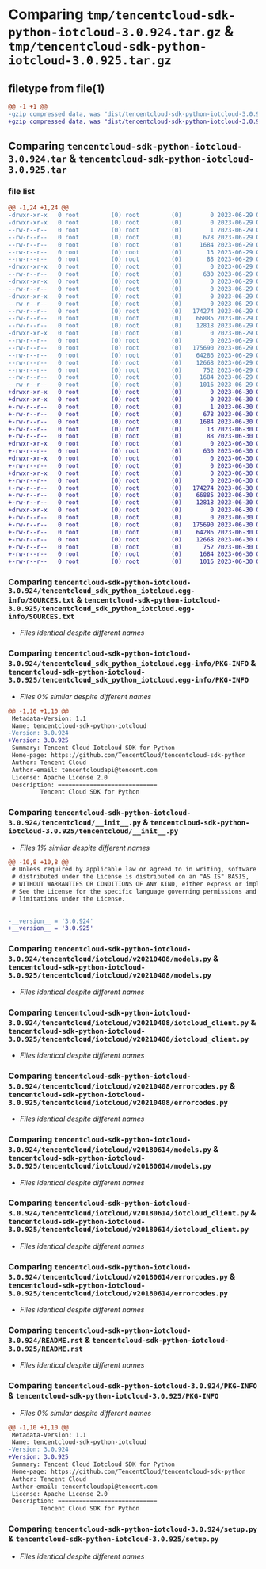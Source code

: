 # Comparing `tmp/tencentcloud-sdk-python-iotcloud-3.0.924.tar.gz` & `tmp/tencentcloud-sdk-python-iotcloud-3.0.925.tar.gz`

## filetype from file(1)

```diff
@@ -1 +1 @@
-gzip compressed data, was "dist/tencentcloud-sdk-python-iotcloud-3.0.924.tar", last modified: Thu Jun 29 00:36:26 2023, max compression
+gzip compressed data, was "dist/tencentcloud-sdk-python-iotcloud-3.0.925.tar", last modified: Fri Jun 30 02:16:07 2023, max compression
```

## Comparing `tencentcloud-sdk-python-iotcloud-3.0.924.tar` & `tencentcloud-sdk-python-iotcloud-3.0.925.tar`

### file list

```diff
@@ -1,24 +1,24 @@
-drwxr-xr-x   0 root         (0) root         (0)        0 2023-06-29 00:36:26.000000 tencentcloud-sdk-python-iotcloud-3.0.924/
-drwxr-xr-x   0 root         (0) root         (0)        0 2023-06-29 00:36:26.000000 tencentcloud-sdk-python-iotcloud-3.0.924/tencentcloud_sdk_python_iotcloud.egg-info/
--rw-r--r--   0 root         (0) root         (0)        1 2023-06-29 00:36:26.000000 tencentcloud-sdk-python-iotcloud-3.0.924/tencentcloud_sdk_python_iotcloud.egg-info/dependency_links.txt
--rw-r--r--   0 root         (0) root         (0)      678 2023-06-29 00:36:26.000000 tencentcloud-sdk-python-iotcloud-3.0.924/tencentcloud_sdk_python_iotcloud.egg-info/SOURCES.txt
--rw-r--r--   0 root         (0) root         (0)     1684 2023-06-29 00:36:26.000000 tencentcloud-sdk-python-iotcloud-3.0.924/tencentcloud_sdk_python_iotcloud.egg-info/PKG-INFO
--rw-r--r--   0 root         (0) root         (0)       13 2023-06-29 00:36:26.000000 tencentcloud-sdk-python-iotcloud-3.0.924/tencentcloud_sdk_python_iotcloud.egg-info/top_level.txt
--rw-r--r--   0 root         (0) root         (0)       88 2023-06-29 00:36:26.000000 tencentcloud-sdk-python-iotcloud-3.0.924/setup.cfg
-drwxr-xr-x   0 root         (0) root         (0)        0 2023-06-29 00:36:26.000000 tencentcloud-sdk-python-iotcloud-3.0.924/tencentcloud/
--rw-r--r--   0 root         (0) root         (0)      630 2023-06-29 00:36:26.000000 tencentcloud-sdk-python-iotcloud-3.0.924/tencentcloud/__init__.py
-drwxr-xr-x   0 root         (0) root         (0)        0 2023-06-29 00:36:26.000000 tencentcloud-sdk-python-iotcloud-3.0.924/tencentcloud/iotcloud/
--rw-r--r--   0 root         (0) root         (0)        0 2023-06-29 00:36:26.000000 tencentcloud-sdk-python-iotcloud-3.0.924/tencentcloud/iotcloud/__init__.py
-drwxr-xr-x   0 root         (0) root         (0)        0 2023-06-29 00:36:26.000000 tencentcloud-sdk-python-iotcloud-3.0.924/tencentcloud/iotcloud/v20210408/
--rw-r--r--   0 root         (0) root         (0)        0 2023-06-29 00:36:26.000000 tencentcloud-sdk-python-iotcloud-3.0.924/tencentcloud/iotcloud/v20210408/__init__.py
--rw-r--r--   0 root         (0) root         (0)   174274 2023-06-29 00:36:26.000000 tencentcloud-sdk-python-iotcloud-3.0.924/tencentcloud/iotcloud/v20210408/models.py
--rw-r--r--   0 root         (0) root         (0)    66885 2023-06-29 00:36:26.000000 tencentcloud-sdk-python-iotcloud-3.0.924/tencentcloud/iotcloud/v20210408/iotcloud_client.py
--rw-r--r--   0 root         (0) root         (0)    12818 2023-06-29 00:36:26.000000 tencentcloud-sdk-python-iotcloud-3.0.924/tencentcloud/iotcloud/v20210408/errorcodes.py
-drwxr-xr-x   0 root         (0) root         (0)        0 2023-06-29 00:36:26.000000 tencentcloud-sdk-python-iotcloud-3.0.924/tencentcloud/iotcloud/v20180614/
--rw-r--r--   0 root         (0) root         (0)        0 2023-06-29 00:36:26.000000 tencentcloud-sdk-python-iotcloud-3.0.924/tencentcloud/iotcloud/v20180614/__init__.py
--rw-r--r--   0 root         (0) root         (0)   175690 2023-06-29 00:36:26.000000 tencentcloud-sdk-python-iotcloud-3.0.924/tencentcloud/iotcloud/v20180614/models.py
--rw-r--r--   0 root         (0) root         (0)    64286 2023-06-29 00:36:26.000000 tencentcloud-sdk-python-iotcloud-3.0.924/tencentcloud/iotcloud/v20180614/iotcloud_client.py
--rw-r--r--   0 root         (0) root         (0)    12668 2023-06-29 00:36:26.000000 tencentcloud-sdk-python-iotcloud-3.0.924/tencentcloud/iotcloud/v20180614/errorcodes.py
--rw-r--r--   0 root         (0) root         (0)      752 2023-06-29 00:36:26.000000 tencentcloud-sdk-python-iotcloud-3.0.924/README.rst
--rw-r--r--   0 root         (0) root         (0)     1684 2023-06-29 00:36:26.000000 tencentcloud-sdk-python-iotcloud-3.0.924/PKG-INFO
--rw-r--r--   0 root         (0) root         (0)     1016 2023-06-29 00:36:26.000000 tencentcloud-sdk-python-iotcloud-3.0.924/setup.py
+drwxr-xr-x   0 root         (0) root         (0)        0 2023-06-30 02:16:07.000000 tencentcloud-sdk-python-iotcloud-3.0.925/
+drwxr-xr-x   0 root         (0) root         (0)        0 2023-06-30 02:16:07.000000 tencentcloud-sdk-python-iotcloud-3.0.925/tencentcloud_sdk_python_iotcloud.egg-info/
+-rw-r--r--   0 root         (0) root         (0)        1 2023-06-30 02:16:07.000000 tencentcloud-sdk-python-iotcloud-3.0.925/tencentcloud_sdk_python_iotcloud.egg-info/dependency_links.txt
+-rw-r--r--   0 root         (0) root         (0)      678 2023-06-30 02:16:07.000000 tencentcloud-sdk-python-iotcloud-3.0.925/tencentcloud_sdk_python_iotcloud.egg-info/SOURCES.txt
+-rw-r--r--   0 root         (0) root         (0)     1684 2023-06-30 02:16:07.000000 tencentcloud-sdk-python-iotcloud-3.0.925/tencentcloud_sdk_python_iotcloud.egg-info/PKG-INFO
+-rw-r--r--   0 root         (0) root         (0)       13 2023-06-30 02:16:07.000000 tencentcloud-sdk-python-iotcloud-3.0.925/tencentcloud_sdk_python_iotcloud.egg-info/top_level.txt
+-rw-r--r--   0 root         (0) root         (0)       88 2023-06-30 02:16:07.000000 tencentcloud-sdk-python-iotcloud-3.0.925/setup.cfg
+drwxr-xr-x   0 root         (0) root         (0)        0 2023-06-30 02:16:07.000000 tencentcloud-sdk-python-iotcloud-3.0.925/tencentcloud/
+-rw-r--r--   0 root         (0) root         (0)      630 2023-06-30 02:16:07.000000 tencentcloud-sdk-python-iotcloud-3.0.925/tencentcloud/__init__.py
+drwxr-xr-x   0 root         (0) root         (0)        0 2023-06-30 02:16:07.000000 tencentcloud-sdk-python-iotcloud-3.0.925/tencentcloud/iotcloud/
+-rw-r--r--   0 root         (0) root         (0)        0 2023-06-30 02:16:07.000000 tencentcloud-sdk-python-iotcloud-3.0.925/tencentcloud/iotcloud/__init__.py
+drwxr-xr-x   0 root         (0) root         (0)        0 2023-06-30 02:16:07.000000 tencentcloud-sdk-python-iotcloud-3.0.925/tencentcloud/iotcloud/v20210408/
+-rw-r--r--   0 root         (0) root         (0)        0 2023-06-30 02:16:07.000000 tencentcloud-sdk-python-iotcloud-3.0.925/tencentcloud/iotcloud/v20210408/__init__.py
+-rw-r--r--   0 root         (0) root         (0)   174274 2023-06-30 02:16:07.000000 tencentcloud-sdk-python-iotcloud-3.0.925/tencentcloud/iotcloud/v20210408/models.py
+-rw-r--r--   0 root         (0) root         (0)    66885 2023-06-30 02:16:07.000000 tencentcloud-sdk-python-iotcloud-3.0.925/tencentcloud/iotcloud/v20210408/iotcloud_client.py
+-rw-r--r--   0 root         (0) root         (0)    12818 2023-06-30 02:16:07.000000 tencentcloud-sdk-python-iotcloud-3.0.925/tencentcloud/iotcloud/v20210408/errorcodes.py
+drwxr-xr-x   0 root         (0) root         (0)        0 2023-06-30 02:16:07.000000 tencentcloud-sdk-python-iotcloud-3.0.925/tencentcloud/iotcloud/v20180614/
+-rw-r--r--   0 root         (0) root         (0)        0 2023-06-30 02:16:07.000000 tencentcloud-sdk-python-iotcloud-3.0.925/tencentcloud/iotcloud/v20180614/__init__.py
+-rw-r--r--   0 root         (0) root         (0)   175690 2023-06-30 02:16:07.000000 tencentcloud-sdk-python-iotcloud-3.0.925/tencentcloud/iotcloud/v20180614/models.py
+-rw-r--r--   0 root         (0) root         (0)    64286 2023-06-30 02:16:07.000000 tencentcloud-sdk-python-iotcloud-3.0.925/tencentcloud/iotcloud/v20180614/iotcloud_client.py
+-rw-r--r--   0 root         (0) root         (0)    12668 2023-06-30 02:16:07.000000 tencentcloud-sdk-python-iotcloud-3.0.925/tencentcloud/iotcloud/v20180614/errorcodes.py
+-rw-r--r--   0 root         (0) root         (0)      752 2023-06-30 02:16:07.000000 tencentcloud-sdk-python-iotcloud-3.0.925/README.rst
+-rw-r--r--   0 root         (0) root         (0)     1684 2023-06-30 02:16:07.000000 tencentcloud-sdk-python-iotcloud-3.0.925/PKG-INFO
+-rw-r--r--   0 root         (0) root         (0)     1016 2023-06-30 02:16:07.000000 tencentcloud-sdk-python-iotcloud-3.0.925/setup.py
```

### Comparing `tencentcloud-sdk-python-iotcloud-3.0.924/tencentcloud_sdk_python_iotcloud.egg-info/SOURCES.txt` & `tencentcloud-sdk-python-iotcloud-3.0.925/tencentcloud_sdk_python_iotcloud.egg-info/SOURCES.txt`

 * *Files identical despite different names*

### Comparing `tencentcloud-sdk-python-iotcloud-3.0.924/tencentcloud_sdk_python_iotcloud.egg-info/PKG-INFO` & `tencentcloud-sdk-python-iotcloud-3.0.925/tencentcloud_sdk_python_iotcloud.egg-info/PKG-INFO`

 * *Files 0% similar despite different names*

```diff
@@ -1,10 +1,10 @@
 Metadata-Version: 1.1
 Name: tencentcloud-sdk-python-iotcloud
-Version: 3.0.924
+Version: 3.0.925
 Summary: Tencent Cloud Iotcloud SDK for Python
 Home-page: https://github.com/TencentCloud/tencentcloud-sdk-python
 Author: Tencent Cloud
 Author-email: tencentcloudapi@tencent.com
 License: Apache License 2.0
 Description: ============================
         Tencent Cloud SDK for Python
```

### Comparing `tencentcloud-sdk-python-iotcloud-3.0.924/tencentcloud/__init__.py` & `tencentcloud-sdk-python-iotcloud-3.0.925/tencentcloud/__init__.py`

 * *Files 1% similar despite different names*

```diff
@@ -10,8 +10,8 @@
 # Unless required by applicable law or agreed to in writing, software
 # distributed under the License is distributed on an "AS IS" BASIS,
 # WITHOUT WARRANTIES OR CONDITIONS OF ANY KIND, either express or implied.
 # See the License for the specific language governing permissions and
 # limitations under the License.
 
 
-__version__ = '3.0.924'
+__version__ = '3.0.925'
```

### Comparing `tencentcloud-sdk-python-iotcloud-3.0.924/tencentcloud/iotcloud/v20210408/models.py` & `tencentcloud-sdk-python-iotcloud-3.0.925/tencentcloud/iotcloud/v20210408/models.py`

 * *Files identical despite different names*

### Comparing `tencentcloud-sdk-python-iotcloud-3.0.924/tencentcloud/iotcloud/v20210408/iotcloud_client.py` & `tencentcloud-sdk-python-iotcloud-3.0.925/tencentcloud/iotcloud/v20210408/iotcloud_client.py`

 * *Files identical despite different names*

### Comparing `tencentcloud-sdk-python-iotcloud-3.0.924/tencentcloud/iotcloud/v20210408/errorcodes.py` & `tencentcloud-sdk-python-iotcloud-3.0.925/tencentcloud/iotcloud/v20210408/errorcodes.py`

 * *Files identical despite different names*

### Comparing `tencentcloud-sdk-python-iotcloud-3.0.924/tencentcloud/iotcloud/v20180614/models.py` & `tencentcloud-sdk-python-iotcloud-3.0.925/tencentcloud/iotcloud/v20180614/models.py`

 * *Files identical despite different names*

### Comparing `tencentcloud-sdk-python-iotcloud-3.0.924/tencentcloud/iotcloud/v20180614/iotcloud_client.py` & `tencentcloud-sdk-python-iotcloud-3.0.925/tencentcloud/iotcloud/v20180614/iotcloud_client.py`

 * *Files identical despite different names*

### Comparing `tencentcloud-sdk-python-iotcloud-3.0.924/tencentcloud/iotcloud/v20180614/errorcodes.py` & `tencentcloud-sdk-python-iotcloud-3.0.925/tencentcloud/iotcloud/v20180614/errorcodes.py`

 * *Files identical despite different names*

### Comparing `tencentcloud-sdk-python-iotcloud-3.0.924/README.rst` & `tencentcloud-sdk-python-iotcloud-3.0.925/README.rst`

 * *Files identical despite different names*

### Comparing `tencentcloud-sdk-python-iotcloud-3.0.924/PKG-INFO` & `tencentcloud-sdk-python-iotcloud-3.0.925/PKG-INFO`

 * *Files 0% similar despite different names*

```diff
@@ -1,10 +1,10 @@
 Metadata-Version: 1.1
 Name: tencentcloud-sdk-python-iotcloud
-Version: 3.0.924
+Version: 3.0.925
 Summary: Tencent Cloud Iotcloud SDK for Python
 Home-page: https://github.com/TencentCloud/tencentcloud-sdk-python
 Author: Tencent Cloud
 Author-email: tencentcloudapi@tencent.com
 License: Apache License 2.0
 Description: ============================
         Tencent Cloud SDK for Python
```

### Comparing `tencentcloud-sdk-python-iotcloud-3.0.924/setup.py` & `tencentcloud-sdk-python-iotcloud-3.0.925/setup.py`

 * *Files identical despite different names*

